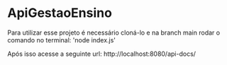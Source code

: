 # ApiGestaoEnsino

Para utilizar esse projeto é necessário cloná-lo e na branch main rodar o comando no terminal:
'node index.js'

Após isso acesse a seguinte url: http://localhost:8080/api-docs/